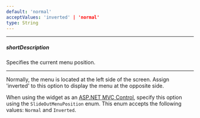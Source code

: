 ```yaml
---
default: 'normal'
acceptValues: 'inverted' | 'normal'
type: String
---
```

---
##### shortDescription
Specifies the current menu position.

---
Normally, the menu is located at the left side of the screen. Assign 'inverted' to this option to display the menu at the opposite side.

When using the widget as an [ASP.NET MVC Control](/concepts/35%20ASP.NET%20MVC%20Controls/20%20Fundamentals '/Documentation/Guide/ASP.NET_MVC_Controls/Fundamentals/'), specify this option using the `SlideOutMenuPosition` enum. This enum accepts the following values: `Normal` and `Inverted`.